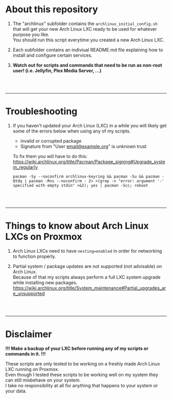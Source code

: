 # About this repository

1. The "archlinux" subfolder contains the `archlinux_initial_config.sh` that will get your new Arch Linux LXC ready to be used for whatever purpose you like.\
   You should run this script everytime you created a new Arch Linux LXC.

2. Each subfolder contains an indiviual README.md file explaining how to install and configure certain services.

3. **Watch out for scripts and commands that need to be run as non-root user! (i.e. Jellyfin, Plex Media Server, ...)**

<br />
<br />
<hr>

# Troubleshooting

1. If you haven't updated your Arch Linux (LXC) in a while you will likely get some of the errors below when using any of my scripts.
   - invalid or corrupted package
   - Signature from "User <email@example.org>" is unknown trust
   
   To fix them you will have to do this: https://wiki.archlinux.org/title/Pacman/Package_signing#Upgrade_system_regularly
   
   ```
   pacman -Sy --noconfirm archlinux-keyring && pacman -Su && pacman -Qtdq | pacman -Rns --noconfirm - 2> >(grep -v "error: argument '-' specified with empty stdin" >&2); yes | pacman -Scc; reboot
   ```

<br />
<br />
<hr>

# Things to know about Arch Linux LXCs on Proxmox

1. Arch Linux LXCs need to have `nesting=enabled` in order for networking to function properly.

2. Partial system / package updates are not supported (not advisable) on Arch Linux.\
   Because of that my scripts always perform a full LXC system upgrade while installing new packages.\
   https://wiki.archlinux.org/title/System_maintenance#Partial_upgrades_are_unsupported

<br />
<br />
<hr>

# Disclaimer

**!!! Make a backup of your LXC before running any of my scripts or commands in it. !!!**

These scripts are only tested to be working on a freshly made Arch Linux LXC running on Proxmox.\
Even though I tested these scripts to be working well on my system they can still misbehave on your system.\
I take no responsibility at all for anything that happens to your system or your data.
